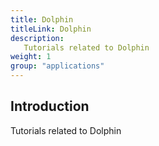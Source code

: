 ```yaml
---
title: Dolphin
titleLink: Dolphin
description:
   Tutorials related to Dolphin
weight: 1
group: "applications"
---
```


## Introduction

Tutorials related to Dolphin
